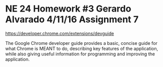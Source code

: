 NE 24 Homework #3
Gerardo Alvarado
4/11/16
Assignment 7
=====

https://developer.chrome.com/extensions/devguide

The Google Chrome developer guide provides a basic, concise guide for what Chrome is MEANT to do, 
describing key features of the application, while also giving useful information for programming
and improving the application. 


